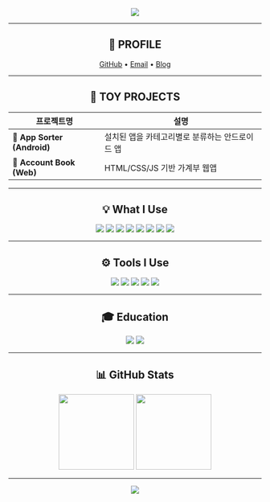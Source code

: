 <!-- 상단 배너 -->
<p align="center">
  <img src="https://capsule-render.vercel.app/api?type=soft&color=0:7F7FD5,100:86A8E7&height=180&text=AAAJJWA%20Web%20Application&fontSize=45&fontColor=ffffff" />
</p>

---

<div align="center">

## 🔖 PROFILE
<a href="https://github.com/AAAJJWA">GitHub</a> • 
<a href="mailto:lsh00071450@gmail.com">Email</a> • 
<a href="https://awsdevstudy.tistory.com/">Blog</a>

---

## 🧩 TOY PROJECTS

| 프로젝트명 | 설명 |
|-------------|-------|
| 🧱 **App Sorter (Android)** | 설치된 앱을 카테고리별로 분류하는 안드로이드 앱 |
| 💸 **Account Book (Web)** | HTML/CSS/JS 기반 가계부 웹앱 |

---

## 💡 What I Use
<img src="https://img.shields.io/badge/Java-ED8B00?style=for-the-badge&logo=openjdk&logoColor=white"/> 
<img src="https://img.shields.io/badge/Spring-6DB33F?style=for-the-badge&logo=spring&logoColor=white"/> 
<img src="https://img.shields.io/badge/JSP-007396?style=for-the-badge&logo=java&logoColor=white"/> 
<img src="https://img.shields.io/badge/HTML5-E34F26?style=for-the-badge&logo=html5&logoColor=white"/> 
<img src="https://img.shields.io/badge/CSS3-1572B6?style=for-the-badge&logo=css3&logoColor=white"/> 
<img src="https://img.shields.io/badge/JavaScript-F7DF1E?style=for-the-badge&logo=javascript&logoColor=black"/> 
<img src="https://img.shields.io/badge/Oracle-F80000?style=for-the-badge&logo=oracle&logoColor=white"/> 
<img src="https://img.shields.io/badge/Tomcat-F8DC75?style=for-the-badge&logo=apachetomcat&logoColor=black"/>

---

## ⚙️ Tools I Use
<img src="https://img.shields.io/badge/Eclipse-2C2255?style=for-the-badge&logo=eclipseide&logoColor=white"/> 
<img src="https://img.shields.io/badge/IntelliJ%20IDEA-000000?style=for-the-badge&logo=intellijidea&logoColor=white"/> 
<img src="https://img.shields.io/badge/VS%20Code-007ACC?style=for-the-badge&logo=visualstudiocode&logoColor=white"/> 
<img src="https://img.shields.io/badge/Git-F05032?style=for-the-badge&logo=git&logoColor=white"/> 
<img src="https://img.shields.io/badge/GitHub-181717?style=for-the-badge&logo=github&logoColor=white"/>

---

## 🎓 Education
<img src="https://img.shields.io/badge/Inflearn-02C75A?style=for-the-badge"/> 
<img src="https://img.shields.io/badge/Udemy-A435F0?style=for-the-badge"/>

---

## 📊 GitHub Stats
<p align="center">
  <img src="https://github-readme-stats.vercel.app/api?username=AAAJJWA&show_icons=true&theme=tokyonight" height="150"/>  
  <img src="https://github-readme-stats.vercel.app/api/top-langs/?username=AAAJJWA&layout=compact&theme=tokyonight" height="150"/>
</p>

</div>

---

<!-- 하단 배너 -->
<p align="center">
  <img src="https://capsule-render.vercel.app/api?type=waving&color=0:86A8E7,100:91EAE4&height=120&section=footer&text=Thanks%20for%20visiting!%20👋&fontSize=25&fontColor=ffffff" />
</p>
